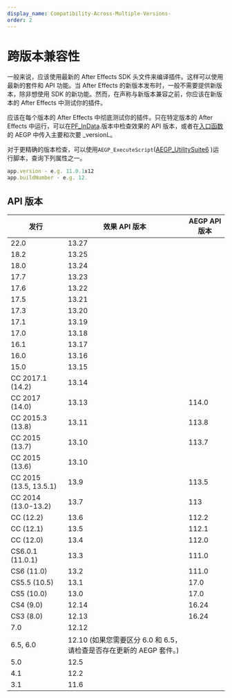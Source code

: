 ```yaml
---
display_name: Compatibility-Across-Multiple-Versions-
order: 2
---
```


# 跨版本兼容性

一般来说，应该使用最新的 After Effects SDK 头文件来编译插件。这样可以使用最新的套件和 API 功能。当 After Effects 的新版本发布时，一般不需要提供新版本，除非想使用 SDK 的新功能。然而，在声称与新版本兼容之前，你应该在新版本的 After Effects 中测试你的插件。

应该在每个版本的 After Effects 中彻底测试你的插件。只在特定版本的 After Effects 中运行，可以在[PF_InData](../effect-basics/PF_InData.html).版本中检查效果的 API 版本，或者在[入口函数](../aegps/implementation.html)的 AEGP 中传入主要和次要 _versionL。

对于更精确的版本检查，可以使用`AEGP_ExecuteScript`([AEGP_UtilitySuite6](./aegps/aegp-suites.html) )运行脚本，查询下列属性之一。

```javascript
app.version - e.g. 11.0.1x12
app.buildNumber - e.g. 12.
```

## API 版本

| **发行**               | **效果 API 版本**                                                   | **AEGP API 版本** |
| ---------------------- | ------------------------------------------------------------------- | ----------------- |
| 22.0                   | 13.27                                                               |                   |
| 18.2                   | 13.25                                                               |                   |
| 18.0                   | 13.24                                                               |                   |
| 17.7                   | 13.23                                                               |                   |
| 17.6                   | 13.22                                                               |                   |
| 17.5                   | 13.21                                                               |                   |
| 17.3                   | 13.20                                                               |                   |
| 17.1                   | 13.19                                                               |                   |
| 17.0                   | 13.18                                                               |                   |
| 16.1                   | 13.17                                                               |                   |
| 16.0                   | 13.16                                                               |                   |
| 15.0                   | 13.15                                                               |                   |
| CC 2017.1 (14.2)       | 13.14                                                               |                   |
| CC 2017 (14.0)         | 13.13                                                               | 114.0             |
| CC 2015.3 (13.8)       | 13.11                                                               | 113.8             |
| CC 2015 (13.7)         | 13.10                                                               | 113.7             |
| CC 2015 (13.6)         | 13.10                                                               |                   |
| CC 2015 (13.5, 13.5.1) | 13.9                                                                | 113.5             |
| CC 2014 (13.0-13.2)    | 13.7                                                                | 113               |
| CC (12.2)              | 13.6                                                                | 112.2             |
| CC (12.1)              | 13.5                                                                | 112.1             |
| CC (12.0)              | 13.4                                                                | 112.0             |
| CS6.0.1 (11.0.1)       | 13.3                                                                | 111.0             |
| CS6 (11.0)             | 13.2                                                                | 111.0             |
| CS5.5 (10.5)           | 13.1                                                                | 17.0              |
| CS5 (10.0)             | 13.0                                                                | 17.0              |
| CS4 (9.0)              | 12.14                                                               | 16.24             |
| CS3 (8.0)              | 12.13                                                               | 16.24             |
| 7.0                    | 12.12                                                               |                   |
| 6.5, 6.0               | 12.10 (如果您需要区分 6.0 和 6.5，请检查是否存在更新的 AEGP 套件。) |                   |
| 5.0                    | 12.5                                                                |                   |
| 4.1                    | 12.2                                                                |                   |
| 3.1                    | 11.6                                                                |                   |
